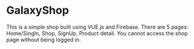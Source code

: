 # GalaxyShop

This is a simple shop built using VUE.js and Firebase.
There are 5 pages: Home/SingIn, Shop, SignUp, Product detail.
You cannot access the shop page without being logged in.
